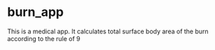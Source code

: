 # burn_app
This is a medical app. It calculates total surface body area of the burn according to the rule of 9
